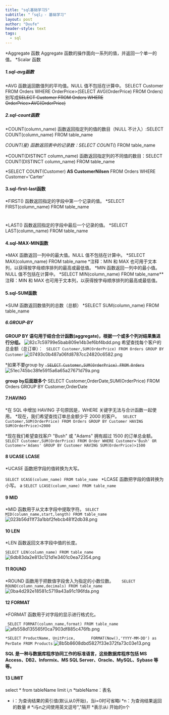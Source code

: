 ```yaml
---
title: "sql基础学习5"
subtitle: "「sql」- 基础学习"
layout: post
author: "Dxufe"
header-style: text
tags:
  - sql
---
```


*Aggregate 函数
    Aggregate 函数的操作面向一系列的值，并返回一个单一的值。
*Scalar 函数

##### 1.sql-avg函数
*AVG 函数返回数值列的平均值。NULL 值不包括在计算中。
    SELECT Customer FROM Orders WHERE OrderPrice>(SELECT AVG(OrderPrice) FROM Orders)
    别写成~~SELECT Customer FROM Orders WHERE OrderPrice>AVG(OrderPrice)~~
##### 2.sql-count函数
*COUNT(column_name) 函数返回指定列的值的数目（NULL 不计入）:SELECT COUNT(column_name) FROM table_name

*COUNT(星) 函数返回表中的记录数：SELECT COUNT(*) FROM table_name

*COUNT(DISTINCT column_name) 函数返回指定列的不同值的数目：SELECT COUNT(DISTINCT column_name) FROM table_name

*SELECT COUNT(Customer) **AS CustomerNilsen** FROM Orders WHERE Customer='Carter'

#### 3.sql-first-last函数
*FIRST() 函数返回指定的字段中第一个记录的值。
*SELECT FIRST(column_name) FROM table_name
#
*LAST() 函数返回指定的字段中最后一个记录的值。
*SELECT LAST(column_name) FROM table_name

#### 4.sql-MAX-MIN函数

*MAX 函数返回一列中的最大值。NULL 值不包括在计算中。
*SELECT MAX(column_name) FROM table_name
*注释：MIN 和 MAX 也可用于文本列，以获得按字母顺序排列的最高或最低值。
*MIN 函数返回一列中的最小值。NULL 值不包括在计算中。
*SELECT MIN(column_name) FROM table_name**注释：MIN 和 MAX 也可用于文本列，以获得按字母顺序排列的最高或最低值。
#### 5.sql-SUM函数
*SUM 函数返回数值列的总数（总额）
*SELECT SUM(column_name) FROM table_name

##### 6.GROUP-BY
   **GROUP BY 语句用于结合合计函数(aggregate)，根据一个或多个列对结果集进行分组。**
![82c7c59799e5bab809e14b3ef6bf4bdd.png](en-resource://database/1108:1)
希望查找每个客户的总金额（总订单）：
`
SELECT Customer,SUM(OrderPrice) FROM Orders
GROUP BY Customer`
![07493c0b487a06fd8787cc24820c6582.png](en-resource://database/1110:1)

*如果不要group by
~~`
SELECT Customer,SUM(OrderPrice) FROM Orders`~~
![51ec745bc38fe5915a6a65a27671d79a.png](en-resource://database/1112:1)

**group by后面跟多个**
SELECT Customer,OrderDate,SUM(OrderPrice) FROM Orders
GROUP BY Customer,OrderDate

#### 7.HAVING
*在 SQL 中增加 HAVING 子句原因是，WHERE 关键字无法与合计函数一起使用。
*现在，我们希望查找订单总金额少于 2000 的客户。
`
SELECT Customer,SUM(OrderPrice) FROM Orders
GROUP BY Customer
HAVING SUM(OrderPrice)<2000`

*现在我们希望查找客户 "Bush" 或 "Adams" 拥有超过 1500 的订单总金额。
`
SELECT Customer,SUM(OrderPrice) FROM Order
WHERE Customer='Bush' OR Customer='Adams'
GROUP BY Customer
HAVING SUM(OrderPrice)>1500`
#### 8 UCASE LCASE

*UCASE 函数把字段的值转换为大写。

`SELECT UCASE(column_name) FROM table_name
`
*LCASE 函数把字段的值转换为小写。
a
`SELECT LCASE(column_name) FROM table_name
`
#### 9 MID
*MID 函数用于从文本字段中提取字符。
`SELECT MID(column_name,start,length) FROM table_name`
![023b56d11f73a1bbf2febcb481f2db38.png](en-resource://database/1114:1)
#### 10 LEN

*LEN 函数返回文本字段中值的长度。

`SELECT LEN(column_name) FROM table_name
`![6db83da2e813c121d1e3401c0ea72354.png](en-resource://database/1116:1)

#### 11 ROUND
*ROUND 函数用于把数值字段舍入为指定的小数位数。
`    SELECT ROUND(column_name,decimals) FROM table_name
`![0ba4d292e18581c5719a43a91c196fda.png](en-resource://database/1118:1)
#### 12 FORMAT

*FORMAT 函数用于对字段的显示进行格式化。
  
`  SELECT FORMAT(column_name,format) FROM table_name
`![afb558d135565f0ca7903df885c476fb.png](en-resource://database/1120:1)


`*SELECT ProductName, UnitPrice,       FORMAT(Now(),'YYYY-MM-DD') as PerDate FROM Products`
![8b5b8608dbd5827f33e372fa73c03e13.png](en-resource://database/1122:1)

**SQL 是一种与数据库程序协同工作的标准语言，这些数据库程序包括 MS Access、DB2、Informix、MS SQL Server、Oracle、MySQL、Sybase 等等。**

#### 13 LIMIT
select * from tableName limit i,n 
*tableName：表名 
* i：为查询结果的索引值(默认从0开始)，当i=0时可省略i 
*n：为查询结果返回的数量 #
*i与n之间使用英文逗号","隔开
*表示从i 开始的n个



